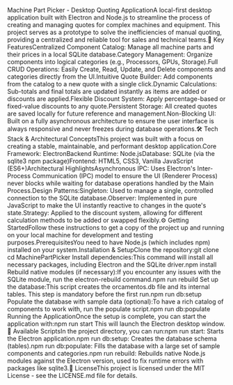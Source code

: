 Machine Part Picker - Desktop Quoting ApplicationA local-first desktop application built with Electron and Node.js to streamline the process of creating and managing quotes for complex machines and equipment. This project serves as a prototype to solve the inefficiencies of manual quoting, providing a centralized and reliable tool for sales and technical teams.🚀 Key FeaturesCentralized Component Catalog: Manage all machine parts and their prices in a local SQLite database.Category Management: Organize components into logical categories (e.g., Processors, GPUs, Storage).Full CRUD Operations: Easily Create, Read, Update, and Delete components and categories directly from the UI.Intuitive Quote Builder: Add components from the catalog to a new quote with a single click.Dynamic Calculations: Sub-totals and final totals are updated instantly as items are added or discounts are applied.Flexible Discount System: Apply percentage-based or fixed-value discounts to any quote.Persistent Storage: All created quotes are saved locally for future reference and management.Non-Blocking UI: Built on a fully asynchronous architecture to ensure the user interface is always responsive and never freezes during database operations.🛠️ Tech Stack & Architectural ConceptsThis project was built with a focus on creating a stable, maintainable, and performant desktop application.Core Framework: ElectronBackend Runtime: Node.jsDatabase: SQLite (via the sqlite3 npm package)Frontend: HTML5, CSS3, Vanilla JavaScript (ES6+)Architectural HighlightsAsynchronous IPC: Uses Electron's Inter-Process Communication (IPC) model to ensure the UI (Renderer Process) never blocks while waiting for database operations handled by the Main Process.Design Patterns:Singleton: Used to manage a single, controlled connection to the SQLite database.Observer: Implemented in pure JavaScript to make the UI instantly reactive to changes in the quote's state.Strategy: Applied to the discount system, allowing for different calculation methods to be added or swapped flexibly.⚙️ Getting StartedFollow these instructions to get a copy of the project up and running on your local machine for development and testing purposes.PrerequisitesYou need to have Node.js (which includes npm) installed on your system.Installation & SetupClone the repository:git clone <your-repository-url>
cd MachinePartPicker
Install dependencies:This command will install all necessary packages, including Electron and the SQLite driver.npm install
Rebuild native modules (if necessary):If you encounter any issues with the SQLite module, run the electron-rebuild command.npm run rebuild
Set up the database:This script creates the orcamentos.db file and its internal tables. This step is mandatory before the first run.npm run db:setup
Populate the database with sample data (optional):To have a rich catalog of components to work with, run the populate script.npm run db:populate
Running the ApplicationOnce the setup is complete, you can start the application with:npm run start
This will launch the Electron desktop window.📜 Available ScriptsIn the project directory, you can run:npm run start: Starts the Electron application.npm run db:setup: Creates the database schema (tables).npm run db:populate: Fills the database with a large set of sample components and categories.npm run rebuild: Rebuilds native Node.js modules against the Electron version, used to fix runtime errors with packages like sqlite3.📄 LicenseThis project is licensed under the MIT License - see the LICENSE.md file for details.
